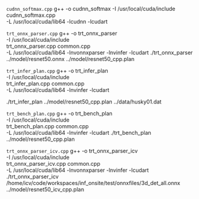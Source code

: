 `cudnn_softmax.cpp`
g++ -o cudnn_softmax -I /usr/local/cuda/include \
    cudnn_softmax.cpp \
    -L /usr/local/cuda/lib64 -lcudnn -lcudart

`trt_onnx_parser.cpp`
g++ -o trt_onnx_parser \
    -I /usr/local/cuda/include \
    trt_onnx_parser.cpp common.cpp \
    -L /usr/local/cuda/lib64 -lnvonnxparser -lnvinfer -lcudart
./trt_onnx_parser ../model/resnet50.onnx ../model/resnet50_cpp.plan

`trt_infer_plan.cpp`
g++ -o trt_infer_plan \
    -I /usr/local/cuda/include \
    trt_infer_plan.cpp common.cpp \
    -L /usr/local/cuda/lib64 -lnvinfer -lcudart

./trt_infer_plan ../model/resnet50_cpp.plan ../data/husky01.dat

`trt_bench_plan.cpp`
g++ -o trt_bench_plan \
    -I /usr/local/cuda/include \
    trt_bench_plan.cpp common.cpp \
    -L /usr/local/cuda/lib64 -lnvinfer -lcudart
./trt_bench_plan ../model/resnet50_cpp.plan


`trt_onnx_parser_icv.cpp`
g++ -o trt_onnx_parser_icv \
    -I /usr/local/cuda/include \
    trt_onnx_parser_icv.cpp common.cpp \
    -L /usr/local/cuda/lib64 -lnvonnxparser -lnvinfer -lcudart
./trt_onnx_parser_icv /home/icv/code/workspaces/inf_onsite/test/onnxfiles/3d_det_all.onnx ../model/resnet50_icv_cpp.plan